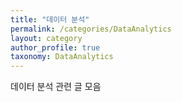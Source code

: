 ```yaml
---
title: "데이터 분석"
permalink: /categories/DataAnalytics
layout: category
author_profile: true
taxonomy: DataAnalytics
---
```


데이터 분석 관련 글 모음
